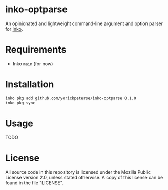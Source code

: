 # inko-optparse

An opinionated and lightweight command-line argument and option parser for
[Inko](https://inko-lang.org).

# Requirements

- Inko `main` (for now)

# Installation

```bash
inko pkg add github.com/yorickpeterse/inko-optparse 0.1.0
inko pkg sync
```

# Usage

TODO

# License

All source code in this repository is licensed under the Mozilla Public License
version 2.0, unless stated otherwise. A copy of this license can be found in the
file "LICENSE".
